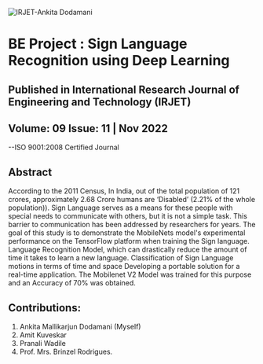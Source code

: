 ![IRJET-Ankita Dodamani](https://user-images.githubusercontent.com/46243069/202703898-edb34907-4b95-4dd3-b255-1514593eaac8.jpg)


# BE Project : Sign Language Recognition using Deep Learning

## Published in International Research Journal of Engineering and Technology (IRJET)

## Volume: 09 Issue: 11 | Nov 2022

--ISO 9001:2008 Certified Journal 
## Abstract
According to the 2011 Census, In India, out of the total population of 121 crores, approximately 2.68 Crore humans are ‘Disabled’ (2.21% of the whole population)). Sign Language serves as a means for these people with special needs to communicate with others, but it is not a simple task. This barrier to communication has been addressed by researchers for years. The goal of this study is to demonstrate the MobileNets model's experimental performance on the TensorFlow platform when training the Sign language. Language Recognition Model, which can drastically reduce the amount of time it takes to learn a new language. Classification of Sign Language motions in terms of time and space Developing a portable solution for a real-time application. The Mobilenet V2 Model was trained for this purpose and an Accuracy of 70% was obtained.


## Contributions:
1. Ankita Mallikarjun Dodamani (Myself)
2. Amit Kuveskar 
3. Pranali Wadile
4. Prof. Mrs. Brinzel Rodrigues.
